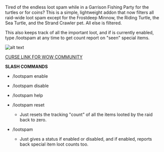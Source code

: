 Tired of the endless loot spam while in a Garrison Fishing Party for the turtles or for coins?  This is a simple, lightweight addon that now filters all raid-wide loot spam except for the Frostdeep Minnow, the Riding Turtle, the Sea Turtle, and the Strand Crawler pet.  All else is filtered.

This also keeps track of all the important loot, and if is currently enabled, type /lootspam at any time to get count report on "seen" special items.

![alt text](https://legacy.curseforge.com/media/images/91/770/Capture.JPG "Enabling it, stopping the spam")

[CURSE LINK FOR WOW COMMUNITY](https://mods.curse.com/addons/wow/raid-loot-spam-filter)

**SLASH COMMANDS**

* /lootspam enable

* /lootspam disable

* /lootspam help 

* /lootspam reset
  - Just resets the tracking "count" of all the items looted by the raid back to zero.

* /lootspam  
  - Just gives a status if enabled or disabled, and if enabled, reports back special item loot counts too.
